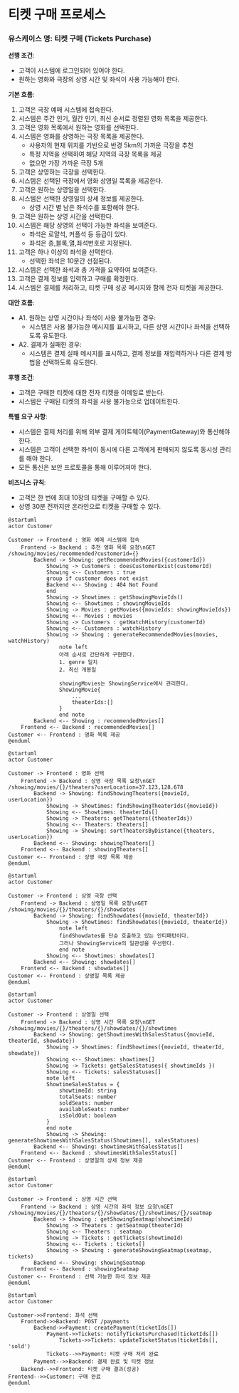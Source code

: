 # 티켓 구매 프로세스

### 유스케이스 명: 티켓 구매 (Tickets Purchase)

**선행 조건**:

-   고객이 시스템에 로그인되어 있어야 한다.
-   원하는 영화와 극장의 상영 시간 및 좌석이 사용 가능해야 한다.

**기본 흐름**:

1. 고객은 극장 예매 시스템에 접속한다.
1. 시스템은 주간 인기, 월간 인기, 최신 순서로 정렬된 영화 목록을 제공한다.
1. 고객은 영화 목록에서 원하는 영화를 선택한다.
1. 시스템은 영화를 상영하는 극장 목록을 제공한다.
    - 사용자의 현재 위치를 기반으로 반경 5km의 가까운 극장을 추천
    - 특정 지역을 선택하여 해당 지역의 극장 목록을 제공
    - 없으면 가장 가까운 극장 5개
1. 고객은 상영하는 극장을 선택한다.
1. 시스템은 선택된 극장에서 영화 상영일 목록을 제공한다.
1. 고객은 원하는 상영일을 선택한다.
1. 시스템은 선택한 상영일의 상세 정보를 제공한다.
    - 상영 시간 별 남은 좌석수를 포함해야 한다.
1. 고객은 원하는 상영 시간을 선택한다.
1. 시스템은 해당 상영의 선택이 가능한 좌석을 보여준다.
    - 좌석은 로얄석, 커플석 등 등급이 있다.
    - 좌석은 층,블록,열,좌석번호로 지정된다.
1. 고객은 하나 이상의 좌석을 선택한다.
    - 선택한 좌석은 10분간 선점된다.
1. 시스템은 선택한 좌석과 총 가격을 요약하여 보여준다.
1. 고객은 결제 정보를 입력하고 구매를 확정한다.
1. 시스템은 결제를 처리하고, 티켓 구매 성공 메시지와 함께 전자 티켓을 제공한다.

**대안 흐름**:

-   A1. 원하는 상영 시간이나 좌석이 사용 불가능한 경우:
    -   시스템은 사용 불가능한 메시지를 표시하고, 다른 상영 시간이나 좌석을 선택하도록 유도한다.
-   A2. 결제가 실패한 경우:
    -   시스템은 결제 실패 메시지를 표시하고, 결제 정보를 재입력하거나 다른 결제 방법을 선택하도록 유도한다.

**후행 조건**:

-   고객은 구매한 티켓에 대한 전자 티켓을 이메일로 받는다.
-   시스템은 구매된 티켓의 좌석을 사용 불가능으로 업데이트한다.

**특별 요구 사항**:

-   시스템은 결제 처리를 위해 외부 결제 게이트웨이(PaymentGateway)와 통신해야 한다.
-   시스템은 고객이 선택한 좌석이 동시에 다른 고객에게 판매되지 않도록 동시성 관리를 해야 한다.
-   모든 통신은 보안 프로토콜을 통해 이루어져야 한다.

**비즈니스 규칙**:

-   고객은 한 번에 최대 10장의 티켓을 구매할 수 있다.
-   상영 30분 전까지만 온라인으로 티켓을 구매할 수 있다.

```plantuml
@startuml
actor Customer

Customer -> Frontend : 영화 예매 시스템에 접속
    Frontend -> Backend : 추천 영화 목록 요청\nGET /showing/movies/recommended?customerid={}
        Backend -> Showing: getRecommendedMovies({customerId})
            Showing -> Customers : doesCustomerExist(customerId)
            Showing <-- Customers : true
            group if customer does not exist
            Backend <-- Showing : 404 Not Found
            end
            Showing -> Showtimes : getShowingMovieIds()
            Showing <-- Showtimes : showingMovieIds
            Showing -> Movies : getMovies({movieIds: showingMovieIds})
            Showing <-- Movies : movies
            Showing -> Customers : getWatchHistory(customerId)
            Showing <-- Customers : watchHistory
            Showing -> Showing : generateRecommendedMovies(movies, watchHistory)
                note left
                아래 순서로 간단하게 구현한다.
                1. genre 일치
                2. 최신 개봉일

                showingMovies는 ShowingService에서 관리한다.
                ShowingMovie{
                    ...
                    theaterIds:[]
                }
                end note
        Backend <-- Showing : recommendedMovies[]
    Frontend <-- Backend : recommendedMovies[]
Customer <-- Frontend : 영화 목록 제공
@enduml
```

```plantuml
@startuml
actor Customer

Customer -> Frontend : 영화 선택
    Frontend -> Backend : 상영 극장 목록 요청\nGET /showing/movies/{}/theaters?userLocation=37.123,128.678
        Backend -> Showing: findShowingTheaters({movieId, userLocation})
            Showing -> Showtimes: findShowingTheaterIds({movieId})
            Showing <-- Showtimes: theaterIds[]
            Showing -> Theaters: getTheaters({theaterIds})
            Showing <-- Theaters: theaters[]
            Showing -> Showing: sortTheatersByDistance({theaters, userLocation})
        Backend <-- Showing: showingTheaters[]
    Frontend <-- Backend : showingTheaters[]
Customer <-- Frontend : 상영 극장 목록 제공
@enduml
```

```plantuml
@startuml
actor Customer

Customer -> Frontend : 상영 극장 선택
    Frontend -> Backend : 상영일 목록 요청\nGET /showing/movies/{}/theaters/{}/showdates
        Backend -> Showing: findShowdates({movieId, theaterId})
            Showing -> Showtimes: findShowdates({movieId, theaterId})
                note left
                findShowdates를 단순 호출하고 있는 안티패턴이다.
                그러나 ShowingService의 일관성을 우선한다.
                end note
            Showing <-- Showtimes: showdates[]
        Backend <-- Showing: showdates[]
    Frontend <-- Backend : showdates[]
Customer <-- Frontend : 상영일 목록 제공
@enduml
```

```plantuml
@startuml
actor Customer

Customer -> Frontend : 상영일 선택
    Frontend -> Backend : 상영 시간 목록 요청\nGET /showing/movies/{}/theaters/{}/showdates/{}/showtimes
        Backend -> Showing: getShowtimesWithSalesStatus({movieId, theaterId, showdate})
            Showing -> Showtimes: findShowtimes({movieId, theaterId, showdate})
            Showing <-- Showtimes: showtimes[]
            Showing -> Tickets: getSalesStatuses({ showtimeIds })
            Showing <-- Tickets: salesStatuses[]
            note left
            ShowtimeSalesStatus = {
                showtimeId: string
                totalSeats: number
                soldSeats: number
                availableSeats: number
                isSoldOut: boolean
            }
            end note
            Showing -> Showing: generateShowtimesWithSalesStatus(Showtimes[], salesStatuses)
        Backend <-- Showing: showtimesWithSalesStatus[]
    Frontend <-- Backend : showtimesWithSalesStatus[]
Customer <-- Frontend : 상영일의 상세 정보 제공
@enduml
```

```plantuml
@startuml
actor Customer

Customer -> Frontend : 상영 시간 선택
    Frontend -> Backend : 상영 시간의 좌석 정보 요청\nGET /showing/movies/{}/theaters/{}/showdates/{}/showtimes/{}/seatmap
        Backend -> Showing : getShowingSeatmap(showtimeId)
            Showing -> Theaters : getSeatmap(theaterId)
            Showing <-- Theaters : seatmap
            Showing -> Tickets : getTickets(showtimeId)
            Showing <-- Tickets : tickets[]
            Showing -> Showing : generateShowingSeatmap(seatmap, tickets)
        Backend <-- Showing: showingSeatmap
    Frontend <-- Backend : showingSeatmap
Customer <-- Frontend : 선택 가능한 좌석 정보 제공
@enduml
```

```plantuml
@startuml
actor Customer

Customer->>Frontend: 좌석 선택
    Frontend->>Backend: POST /payments
        Backend->>Payment: createPayment(ticketIds[])
            Payment->>Tickets: notifyTicketsPurchased(ticketIds[])
                Tickets->>Tickets: updateTicketStatus(ticketIds[], 'sold')
            Tickets-->>Payment: 티켓 구매 처리 완료
        Payment-->>Backend: 결제 완료 및 티켓 정보
    Backend-->>Frontend: 티켓 구매 결과(성공)
Frontend-->>Customer: 구매 완료
@enduml
```
